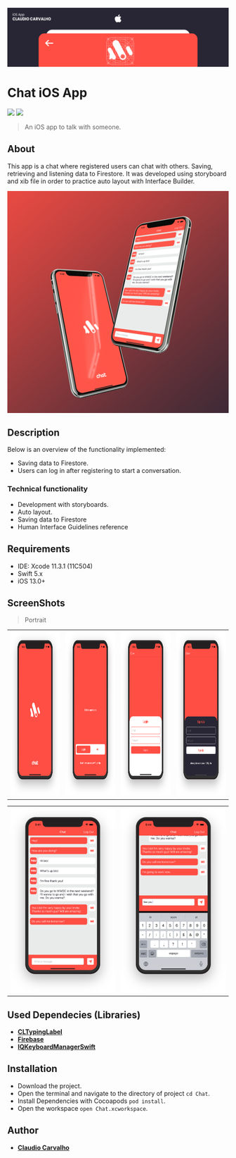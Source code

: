 <p align="center">
  <img src="https://github.com/claudiocarvalhodev/ChatApp/blob/develop/Screenshots/header-presentation.png" alt="Chat iOS App"/>
</p>

# Chat iOS App

<p align="justify">
    <img src="https://img.shields.io/badge/Swift-5-orange.svg" />
    <img src="https://img.shields.io/badge/Platforms-iOS-blue.svg?style=flat" />
</p>

> An iOS app to talk with someone.

## About

This app is a chat where registered users can chat with others. Saving, retrieving and listening data to Firestore. It was developed using storyboard and xib file in order to practice auto layout with Interface Builder.

<p align="center">
  <img src="https://github.com/claudiocarvalhodev/ChatApp/blob/develop/Screenshots/chatapp-presentation.png" alt="Chat iOS App"/>
</p>

## Description
Below is an overview of the functionality implemented:

- Saving data to Firestore.
- Users can log in after registering to start a conversation.

### Technical functionality

- Development with storyboards.
- Auto layout.
- Saving data to Firestore
- Human Interface Guidelines reference

## Requirements

- IDE: Xcode 11.3.1 (11C504)
- Swift 5.x
- iOS 13.0+

## ScreenShots

> Portrait

<table style="width:100%">
  <tr>
    <td><img src="https://github.com/claudiocarvalhodev/ChatApp/blob/develop/Screenshots/screenshot-01.png" alt="News" width=400 height=375/></td>
    <td><img src="https://github.com/claudiocarvalhodev/ChatApp/blob/develop/Screenshots/screenshot-02.png" alt="News" width=400 height=375/></td>
    <td><img src="https://github.com/claudiocarvalhodev/ChatApp/blob/develop/Screenshots/screenshot-03.png" alt="News" width=400 height=375/></td>
    <td><img src="https://github.com/claudiocarvalhodev/ChatApp/blob/develop/Screenshots/screenshot-04.png" alt="News" width=400 height=375/></td>
  </tr>
</table>

<table style="width:100%">
  <tr>
    <td><img src="https://github.com/claudiocarvalhodev/ChatApp/blob/develop/Screenshots/screenshot-05.png" alt="News" /></td>
    <td><img src="https://github.com/claudiocarvalhodev/ChatApp/blob/develop/Screenshots/screenshot-06.png" alt="News" /></td>
  </tr>
</table>

## Used Dependecies (Libraries)

* [**CLTypingLabel**](https://github.com/cl7/CLTypingLabel)
* [**Firebase**](https://firebase.google.com)
* [**IQKeyboardManagerSwift**](https://github.com/hackiftekhar/IQKeyboardManager)

## Installation

* Download the project.
* Open the terminal and navigate to the directory of project ```cd Chat```.
* Install Dependencies with Cocoapods ```pod install```.
* Open the workspace ```open Chat.xcworkspace```.

## Author

* [**Claudio Carvalho**](https://github.com/claudiocarvalhodev)


